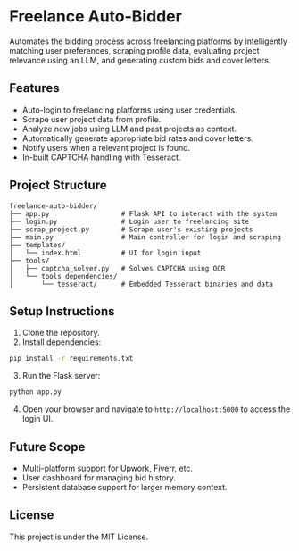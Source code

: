 # Freelance Auto-Bidder

Automates the bidding process across freelancing platforms by intelligently matching user preferences, scraping profile data, evaluating project relevance using an LLM, and generating custom bids and cover letters.

## Features
- Auto-login to freelancing platforms using user credentials.
- Scrape user project data from profile.
- Analyze new jobs using LLM and past projects as context.
- Automatically generate appropriate bid rates and cover letters.
- Notify users when a relevant project is found.
- In-built CAPTCHA handling with Tesseract.

## Project Structure
```
freelance-auto-bidder/
├── app.py                  # Flask API to interact with the system
├── login.py                # Login user to freelancing site
├── scrap_project.py        # Scrape user's existing projects
├── main.py                 # Main controller for login and scraping
├── templates/
│   └── index.html          # UI for login input
├── tools/
│   ├── captcha_solver.py   # Solves CAPTCHA using OCR
│   └── tools_dependencies/
│       └── tesseract/      # Embedded Tesseract binaries and data
```

## Setup Instructions
1. Clone the repository.
2. Install dependencies:
```bash
pip install -r requirements.txt
```
3. Run the Flask server:
```bash
python app.py
```
4. Open your browser and navigate to `http://localhost:5000` to access the login UI.

## Future Scope
- Multi-platform support for Upwork, Fiverr, etc.
- User dashboard for managing bid history.
- Persistent database support for larger memory context.

## License
This project is under the MIT License.


